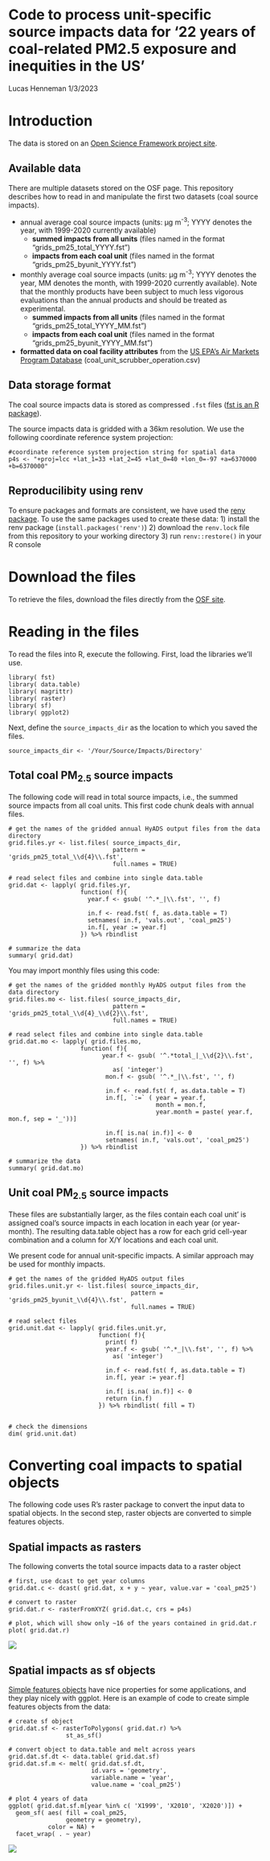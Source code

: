 Code to process unit-specific source impacts data for ‘22 years of
coal-related PM2.5 exposure and inequities in the US’
================
Lucas Henneman
1/3/2023

# Introduction

The data is stored on an [Open Science Framework project
site](https://osf.io/8gdau/?view_only=8c4d01e3187f409ea4da93c292e33e1b).

## Available data

There are multiple datasets stored on the OSF page. This repository
describes how to read in and manipulate the first two datasets (coal
source impacts).

- annual average coal source impacts (units: µg m<sup>-3</sup>; YYYY
  denotes the year, with 1999-2020 currently available)
  - **summed impacts from all units** (files named in the format
    “grids_pm25_total_YYYY.fst”)
  - **impacts from each coal unit** (files named in the format
    “grids_pm25_byunit_YYYY.fst”)
- monthly average coal source impacts (units: µg m<sup>-3</sup>; YYYY
  denotes the year, MM denotes the month, with 1999-2020 currently
  available). Note that the monthly products have been subject to much
  less vigorous evaluations than the annual products and should be
  treated as experimental.
  - **summed impacts from all units** (files named in the format
    “grids_pm25_total_YYYY_MM.fst”)
  - **impacts from each coal unit** (files named in the format
    “grids_pm25_byunit_YYYY_MM.fst”)
- **formatted data on coal facility attributes** from the [US EPA’s Air
  Markets Program Database](https://ampd.epa.gov/ampd/)
  (coal_unit_scrubber_operation.csv)

## Data storage format

The coal source impacts data is stored as compressed `.fst` files ([fst
is an R package](https://www.fstpackage.org/)).

The source impacts data is gridded with a 36km resolution. We use the
following coordinate reference system projection:

    #coordinate reference system projection string for spatial data
    p4s <- "+proj=lcc +lat_1=33 +lat_2=45 +lat_0=40 +lon_0=-97 +a=6370000 +b=6370000"

## Reproducilibity using renv

To ensure packages and formats are consistent, we have used the [renv
package](https://rstudio.github.io/renv/articles/renv.html). To use the
same packages used to create these data: 1) install the renv package
(`install.packages('renv')`) 2) download the `renv.lock` file from this
repository to your working directory 3) run `renv::restore()` in your R
console

# Download the files

To retrieve the files, download the files directly from the [OSF
site](https://osf.io/8gdau/?view_only=8c4d01e3187f409ea4da93c292e33e1b).

# Reading in the files

To read the files into R, execute the following. First, load the
libraries we’ll use.

    library( fst)
    library( data.table)
    library( magrittr)
    library( raster)
    library( sf)
    library( ggplot2)

Next, define the `source_impacts_dir` as the location to which you saved
the files.

    source_impacts_dir <- '/Your/Source/Impacts/Directory'

## Total coal PM<sub>2.5</sub> source impacts

The following code will read in total source impacts, i.e., the summed
source impacts from all coal units. This first code chunk deals with
annual files.

    # get the names of the gridded annual HyADS output files from the data directory
    grid.files.yr <- list.files( source_impacts_dir,
                                 pattern = 'grids_pm25_total_\\d{4}\\.fst',
                                 full.names = TRUE)

    # read select files and combine into single data.table
    grid.dat <- lapply( grid.files.yr,
                        function( f){
                          year.f <- gsub( '^.*_|\\.fst', '', f)
                          
                          in.f <- read.fst( f, as.data.table = T)
                          setnames( in.f, 'vals.out', 'coal_pm25')
                          in.f[, year := year.f]
                        }) %>% rbindlist

    # summarize the data
    summary( grid.dat)

You may import monthly files using this code:

    # get the names of the gridded monthly HyADS output files from the data directory
    grid.files.mo <- list.files( source_impacts_dir,
                                 pattern = 'grids_pm25_total_\\d{4}_\\d{2}\\.fst',
                                 full.names = TRUE)

    # read select files and combine into single data.table
    grid.dat.mo <- lapply( grid.files.mo,
                        function( f){
                              year.f <- gsub( '^.*total_|_\\d{2}\\.fst', '', f) %>%
                                 as( 'integer')
                               mon.f <- gsub( '^.*_|\\.fst', '', f)
                               
                               in.f <- read.fst( f, as.data.table = T)
                               in.f[, `:=` ( year = year.f,
                                             month = mon.f,
                                             year.month = paste( year.f, mon.f, sep = '_'))]
                               
                               in.f[ is.na( in.f)] <- 0
                               setnames( in.f, 'vals.out', 'coal_pm25')
                        }) %>% rbindlist

    # summarize the data
    summary( grid.dat.mo)

## Unit coal PM<sub>2.5</sub> source impacts

These files are substantially larger, as the files contain each coal
unit’ is assigned coal’s source impacts in each location in each year
(or year-month). The resulting data.table object has a row for each grid
cell-year combination and a column for X/Y locations and each coal unit.

We present code for annual unit-specific impacts. A similar approach may
be used for monthly impacts.

    # get the names of the gridded HyADS output files
    grid.files.unit.yr <- list.files( source_impacts_dir,
                                      pattern = 'grids_pm25_byunit_\\d{4}\\.fst',
                                      full.names = TRUE)

    # read select files
    grid.unit.dat <- lapply( grid.files.unit.yr,
                             function( f){
                               print( f)
                               year.f <- gsub( '^.*_|\\.fst', '', f) %>%
                                 as( 'integer')
                               
                               in.f <- read.fst( f, as.data.table = T)
                               in.f[, year := year.f]
                               
                               in.f[ is.na( in.f)] <- 0
                               return (in.f)
                             }) %>% rbindlist( fill = T)


    # check the dimensions
    dim( grid.unit.dat)

# Converting coal impacts to spatial objects

The following code uses R’s raster package to convert the input data to
spatial objects. In the second step, raster objects are converted to
simple features objects.

## Spatial impacts as rasters

The following converts the total source impacts data to a raster object

    # first, use dcast to get year columns
    grid.dat.c <- dcast( grid.dat, x + y ~ year, value.var = 'coal_pm25')

    # convert to raster
    grid.dat.r <- rasterFromXYZ( grid.dat.c, crs = p4s)

    # plot, which will show only ~16 of the years contained in grid.dat.r
    plot( grid.dat.r)

![](images/coal_impacts_raster.png)

## Spatial impacts as sf objects

[Simple features objects](https://r-spatial.github.io/sf/) have nice
properties for some applications, and they play nicely with ggplot. Here
is an example of code to create simple features objects from the data:

    # create sf object
    grid.dat.sf <- rasterToPolygons( grid.dat.r) %>%
                    st_as_sf()

    # convert object to data.table and melt across years
    grid.dat.sf.dt <- data.table( grid.dat.sf)
    grid.dat.sf.m <- melt( grid.dat.sf.dt, 
                           id.vars = 'geometry',
                           variable.name = 'year',
                           value.name = 'coal_pm25')

    # plot 4 years of data
    ggplot( grid.dat.sf.m[year %in% c( 'X1999', 'X2010', 'X2020')]) + 
      geom_sf( aes( fill = coal_pm25, 
                    geometry = geometry),
               color = NA) +
      facet_wrap( . ~ year)

![](images/coal_impacts_sf.png)

